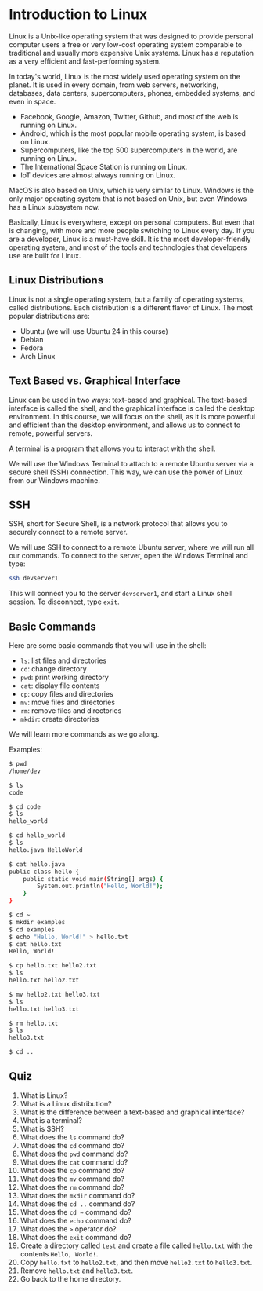 # Introduction to Linux

Linux is a Unix-like operating system that was designed to provide personal computer 
users a free or very low-cost operating system comparable to traditional and usually 
more expensive Unix systems. Linux has a reputation as a very efficient and 
fast-performing system.

In today's world, Linux is the most widely used operating system on the planet. It
is used in every domain, from web servers, networking, databases, data centers, 
supercomputers, phones, embedded systems, and even in space.

- Facebook, Google, Amazon, Twitter, Github, and most of the web is running on Linux.
- Android, which is the most popular mobile operating system, is based on Linux.
- Supercomputers, like the top 500 supercomputers in the world, are running on Linux.
- The International Space Station is running on Linux.
- IoT devices are almost always running on Linux.

MacOS is also based on Unix, which is very similar to Linux. Windows is the only
major operating system that is not based on Unix, but even Windows has a Linux
subsystem now.

Basically, Linux is everywhere, except on personal computers. But even that is
changing, with more and more people switching to Linux every day. If you are a
developer, Linux is a must-have skill. It is the most developer-friendly operating
system, and most of the tools and technologies that developers use are built for
Linux.

## Linux Distributions

Linux is not a single operating system, but a family of operating systems, called
distributions. Each distribution is a different flavor of Linux. The most popular
distributions are:

- Ubuntu (we will use Ubuntu 24 in this course)
- Debian
- Fedora
- Arch Linux

## Text Based vs. Graphical Interface

Linux can be used in two ways: text-based and graphical. The text-based interface
is called the shell, and the graphical interface is called the desktop environment.
In this course, we will focus on the shell, as it is more powerful and efficient
than the desktop environment, and allows us to connect to remote, powerful servers.

A terminal is a program that allows you to interact with the shell.

We will use the Windows Terminal to attach to a remote Ubuntu server via a secure
shell (SSH) connection. This way, we can use the power of Linux from our Windows
machine.

## SSH

SSH, short for Secure Shell, is a network protocol that allows you to securely
connect to a remote server.

We will use SSH to connect to a remote Ubuntu server, where we will run all our
commands. To connect to the server, open the Windows Terminal and type:

```bash
ssh devserver1
```

This will connect you to the server `devserver1`, and start a Linux shell session.
To disconnect, type `exit`.

## Basic Commands

Here are some basic commands that you will use in the shell:

- `ls`: list files and directories
- `cd`: change directory
- `pwd`: print working directory
- `cat`: display file contents
- `cp`: copy files and directories
- `mv`: move files and directories
- `rm`: remove files and directories
- `mkdir`: create directories

We will learn more commands as we go along.

Examples:

```bash
$ pwd
/home/dev

$ ls
code

$ cd code
$ ls
hello_world

$ cd hello_world
$ ls 
hello.java HelloWorld

$ cat hello.java
public class hello {
    public static void main(String[] args) {
        System.out.println("Hello, World!");
    }
}

$ cd ~
$ mkdir examples
$ cd examples
$ echo "Hello, World!" > hello.txt
$ cat hello.txt
Hello, World!

$ cp hello.txt hello2.txt
$ ls
hello.txt hello2.txt

$ mv hello2.txt hello3.txt
$ ls
hello.txt hello3.txt

$ rm hello.txt
$ ls
hello3.txt

$ cd ..
```

## Quiz

1. What is Linux?
2. What is a Linux distribution?
3. What is the difference between a text-based and graphical interface?
4. What is a terminal?
5. What is SSH?
6. What does the `ls` command do?
7. What does the `cd` command do?
8. What does the `pwd` command do?
9. What does the `cat` command do?
10. What does the `cp` command do?
11. What does the `mv` command do?
12. What does the `rm` command do?
13. What does the `mkdir` command do?
14. What does the `cd ..` command do?
15. What does the `cd ~` command do?
16. What does the `echo` command do?
17. What does the `>` operator do?
18. What does the `exit` command do?
19. Create a directory called `test` and create a file called `hello.txt` with the contents `Hello, World!`.
20. Copy `hello.txt` to `hello2.txt`, and then move `hello2.txt` to `hello3.txt`.
21. Remove `hello.txt` and `hello3.txt`.
22. Go back to the home directory.
